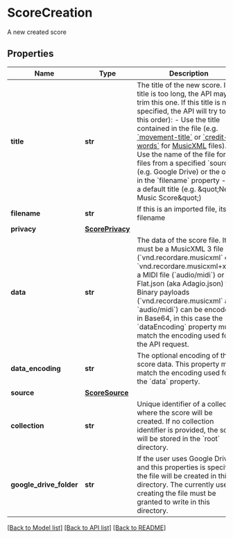 # ScoreCreation

A new created score
## Properties
Name | Type | Description | Notes
------------ | ------------- | ------------- | -------------
**title** | **str** | The title of the new score. If the title is too long, the API may trim this one.  If this title is not specified, the API will try to (in this order):   - Use the title contained in the file (e.g. [&#x60;movement-title&#x60;](https://usermanuals.musicxml.com/MusicXML/Content/EL-MusicXML-movement-title.htm) or [&#x60;credit-words&#x60;](https://usermanuals.musicxml.com/MusicXML/Content/EL-MusicXML-credit-words.htm) for [MusicXML](http://www.musicxml.com/) files).   - Use the name of the file for files from a specified &#x60;source&#x60; (e.g. Google Drive) or the one in the &#x60;filename&#x60; property   - Set a default title (e.g. \&quot;New Music Score\&quot;)  | [optional] 
**filename** | **str** | If this is an imported file, its filename | [optional] 
**privacy** | [**ScorePrivacy**](ScorePrivacy.md) |  | 
**data** | **str** | The data of the score file. It must be a MusicXML 3 file (&#x60;vnd.recordare.musicxml&#x60; or &#x60;vnd.recordare.musicxml+xml&#x60;), a MIDI file (&#x60;audio/midi&#x60;) or a Flat.json (aka Adagio.json) file. Binary payloads (&#x60;vnd.recordare.musicxml&#x60; and &#x60;audio/midi&#x60;) can be encoded in Base64, in this case the &#x60;dataEncoding&#x60; property must match the encoding used for the API request.  | [optional] 
**data_encoding** | **str** | The optional encoding of the score data. This property must match the encoding used for the &#x60;data&#x60; property. | [optional] 
**source** | [**ScoreSource**](ScoreSource.md) |  | [optional] 
**collection** | **str** | Unique identifier of a collection where the score will be created. If no collection identifier is provided, the score will be stored in the &#x60;root&#x60; directory.  | [optional] 
**google_drive_folder** | **str** | If the user uses Google Drive and this properties is specified, the file will be created in this directory. The currently user creating the file must be granted to write in this directory.  | [optional] 

[[Back to Model list]](../README.md#documentation-for-models) [[Back to API list]](../README.md#documentation-for-api-endpoints) [[Back to README]](../README.md)



